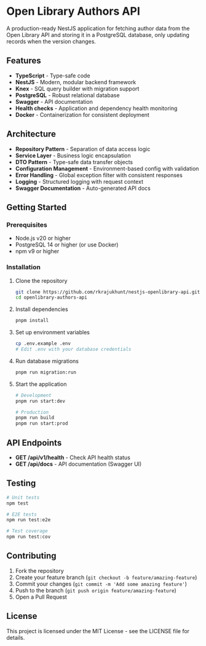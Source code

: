 # Open Library Authors API

A production-ready NestJS application for fetching author data from the Open Library API and storing it in a PostgreSQL database, only updating records when the version changes.

## Features

- **TypeScript** - Type-safe code
- **NestJS** - Modern, modular backend framework
- **Knex** - SQL query builder with migration support
- **PostgreSQL** - Robust relational database
- **Swagger** - API documentation
- **Health checks** - Application and dependency health monitoring
- **Docker** - Containerization for consistent deployment

## Architecture

- **Repository Pattern** - Separation of data access logic
- **Service Layer** - Business logic encapsulation
- **DTO Pattern** - Type-safe data transfer objects
- **Configuration Management** - Environment-based config with validation
- **Error Handling** - Global exception filter with consistent responses
- **Logging** - Structured logging with request context
- **Swagger Documentation** - Auto-generated API docs

## Getting Started

### Prerequisites

- Node.js v20 or higher
- PostgreSQL 14 or higher (or use Docker)
- npm v9 or higher

### Installation

1. Clone the repository

   ```bash
   git clone https://github.com/rkrajukhunt/nestjs-openlibrary-api.git
   cd openlibrary-authors-api
   ```

2. Install dependencies

   ```bash
   pnpm install
   ```

3. Set up environment variables

   ```bash
   cp .env.example .env
   # Edit .env with your database credentials
   ```

4. Run database migrations

   ```bash
   pnpm run migration:run
   ```

5. Start the application

   ```bash
   # Development
   pnpm run start:dev

   # Production
   pnpm run build
   pnpm run start:prod
   ```

## API Endpoints

- **GET /api/v1/health** - Check API health status
- **GET /api/docs** - API documentation (Swagger UI)

## Testing

```bash
# Unit tests
npm test

# E2E tests
npm run test:e2e

# Test coverage
npm run test:cov
```

## Contributing

1. Fork the repository
2. Create your feature branch (`git checkout -b feature/amazing-feature`)
3. Commit your changes (`git commit -m 'Add some amazing feature'`)
4. Push to the branch (`git push origin feature/amazing-feature`)
5. Open a Pull Request

## License

This project is licensed under the MIT License - see the LICENSE file for details.

